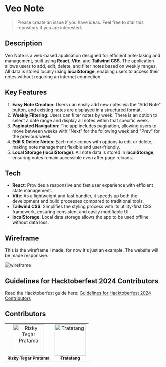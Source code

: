 # Veo Note

> Please create an issue if you have ideas. Feel free to star this repository if you are interested.

## Description  
Veo Note is a web-based application designed for efficient note-taking and management, built using **React**, **Vite**, and **Tailwind CSS**. The application allows users to add, edit, delete, and filter notes based on weekly ranges. All data is stored locally using **localStorage**, enabling users to access their notes without requiring an internet connection.

## Key Features
1. **Easy Note Creation**: Users can easily add new notes via the "Add Note" button, and existing notes are displayed in a structured format.
2. **Weekly Filtering**: Users can filter notes by week. There is an option to select a date range and display all notes within that specific week.
3. **Paginated Navigation**: The app includes pagination, allowing users to move between weeks with "Next" for the following week and "Prev" for the previous week.
4. **Edit & Delete Notes**: Each note comes with options to edit or delete, making note management flexible and user-friendly.
5. **Local Storage (localStorage)**: All note data is stored in **localStorage**, ensuring notes remain accessible even after page reloads.

## Tech
- **React**: Provides a responsive and fast user experience with efficient state management.
- **Vite**: As a lightweight and fast bundler, it speeds up both the development and build processes compared to traditional tools.
- **Tailwind CSS**: Simplifies the styling process with its utility-first CSS framework, ensuring consistent and easily modifiable UI.
- **localStorage**: Local data storage allows the app to be used offline without data loss.

## Wireframe

This is the wireframe I made, for now it's just an example. The website will be made responsive.

![wireframe](https://github.com/user-attachments/assets/ea8c9b44-2a30-42ed-b9b5-ab2e11e1abc1)

## Guidelines for Hacktoberfest 2024 Contributors

Read the Hacktoberfest guide here: [Guidelines for Hacktoberfest 2024 Contributors](https://github.com/rizkytegar/veonote/issues/33)

## Contributors

<table>
  <tbody>
    <tr>
      <td align="center">
        <a href="https://github.com/rizkytegar">
          <img src="https://avatars.githubusercontent.com/u/55475891?v=4?s=100" width="100px;" alt="Rizky Tegar Pratama"/>
          <br/>
          <sub>
            <b>Rizky Tegar Pratama</b>
          </sub>
        </a>
      </td>
      <td align="center">
        <a href="https://github.com/ErxTricks">
          <img src="https://avatars.githubusercontent.com/u/103641668?v=4" width="100px;" alt="Tratatang"/>
          <br/>
          <sub>
            <b>Tratatang</b>
          </sub>
        </a>
      </td>
    </tr>
  </tbody>
</table>
